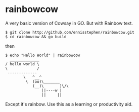 # rainbowcow
A very basic version of Cowsay in GO. But with Rainbow text.

    $ git clone http://github.com/ennisstephen/rainbowcow.git
    $ cd rainbowcow && go build

then

    $ echo "Hello World" | rainbowcow
      _____________ 
    / hello world \
    \             /
     ------------- 
            \   ^__^
             \  (oo)\_______
                (__)\       )\/\
                    ||----w |
                    ||     ||

Except it's rainbow. Use this as a learning or productivity aid.
